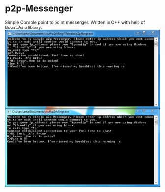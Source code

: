 # p2p-Messenger
Simple Console point to point messenger. Written in C++ with help of Boost.Asio library. 
![alt text](https://github.com/Hagartinger/p2p-Messenger/blob/master/example.PNG)
